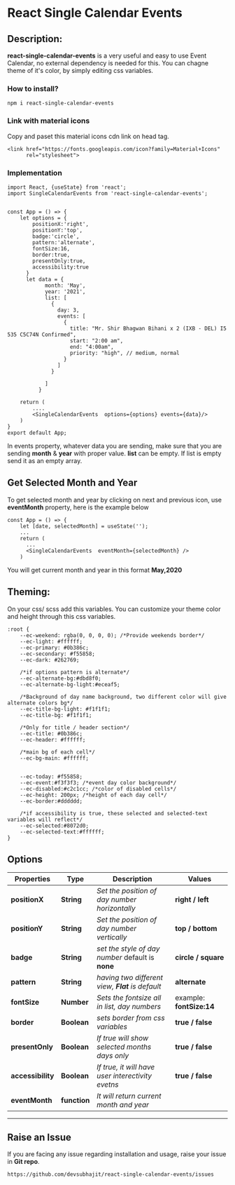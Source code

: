 # React Single Calendar Events

## **Description:** 
**react-single-calendar-events** is a very useful and easy to use Event Calendar, no external dependency is needed for this. You can chagne theme of it's color, by simply editing css variables.

### **How to install?**
```
npm i react-single-calendar-events
```
### **Link with material icons**
Copy and paset this material icons cdn link on head tag.
```
<link href="https://fonts.googleapis.com/icon?family=Material+Icons"
      rel="stylesheet">
```

### **Implementation**
```
import React, {useState} from 'react';
import SingleCalendarEvents from 'react-single-calendar-events';


const App = () => {
    let options = {
        positionX:'right',
        positionY:'top', 
        badge:'circle', 
        pattern:'alternate',
        fontSize:16,
        border:true,
        presentOnly:true,
        accessibility:true
      }
      let data = {
            month: 'May',
            year: '2021',
            list: [
              {
                day: 3,
                events: [
                  {
                    title: "Mr. Shir Bhagwan Bihani x 2 (IXB - DEL) I5 535 C5C74N Confirmed",
                    start: "2:00 am",
                    end: "4:00am",
                    priority: "high", // medium, normal
                  }
                ]
              }

            ]
          }

    return (
        ....
        <SingleCalendarEvents  options={options} events={data}/>
    )
}
export default App;
```
In events property, whatever data you are sending, make sure that you are sending **month** & **year** with proper value. **list** can be empty. If list is empty send it as an empty array.


## **Get Selected Month and Year**
To get selected month and year by clicking on next and previous icon, 
use **eventMonth** property, here is the example below
```
const App = () => {
    let [date, selectedMonth] = useState('');
    ...
    return (
      ...
      <SingleCalendarEvents  eventMonth={selectedMonth} />
    )

```
You will get current month and year in this format **May,2020**


## **Theming:** 
On your css/ scss add this variables.
You can customize your theme color and height through this css variables.
```
:root {
    --ec-weekend: rgba(0, 0, 0, 0); /*Provide weekends border*/
    --ec-light: #ffffff;
    --ec-primary: #0b386c;
    --ec-secondary: #f55858;
    --ec-dark: #262769;

    /*if options pattern is alternate*/
    --ec-alternate-bg:#dbd8f0;
    --ec-alternate-bg-light:#eceaf5;

    /*Background of day name background, two different color will give alternate colors bg*/
    --ec-title-bg-light: #f1f1f1;
    --ec-title-bg: #f1f1f1;

    /*Only for title / header section*/
    --ec-title: #0b386c;
    --ec-header: #ffffff;

    /*main bg of each cell*/
    --ec-bg-main: #ffffff;
    
    
    --ec-today: #f55858; 
    --ec-event:#f3f3f3; /*event day color background*/
    --ec-disabled:#c2c1cc; /*color of disabled cells*/
    --ec-height: 200px; /*height of each day cell*/
    --ec-border:#dddddd; 

    /*if accessibility is true, these selected and selected-text variables will reflect*/ 
    --ec-selected:#8072d0; 
    --ec-selected-text:#ffffff;
}
```

## **Options**
| Properties  | Type | Description | Values |
| ------------- | ------------- | ------------- |------------- |
| **positionX**  | **String**  | *Set the position of day number horizontally* | **right / left**|
| **positionY**  | **String**  | *Set the position of day number vertically* | **top / bottom**|
| **badge**  | **String**  | *set the style of day number* default is **none** | **circle / square**|
| **pattern**  | **String**  | *having two different view, **Flat** is default* | **alternate**|
| **fontSize**  | **Number**  | *Sets the fontsize all in list, day numbers* | example: **fontSize:14**|
| **border**  | **Boolean**  | *sets border from css variables* | **true / false**|
| **presentOnly**  | **Boolean**  | *If true will show selected months days only* | **true / false**|
| **accessibility**  | **Boolean**  | *If true, it will have user interectivity evetns* | **true / false**|
| **eventMonth**  | **function**  | *It will return current month and year* | |

--------------------------------------------

## **Raise an Issue**
If you are facing any issue regarding installation and usage, raise your issue in **Git repo**. 
```
https://github.com/devsubhajit/react-single-calendar-events/issues
```

